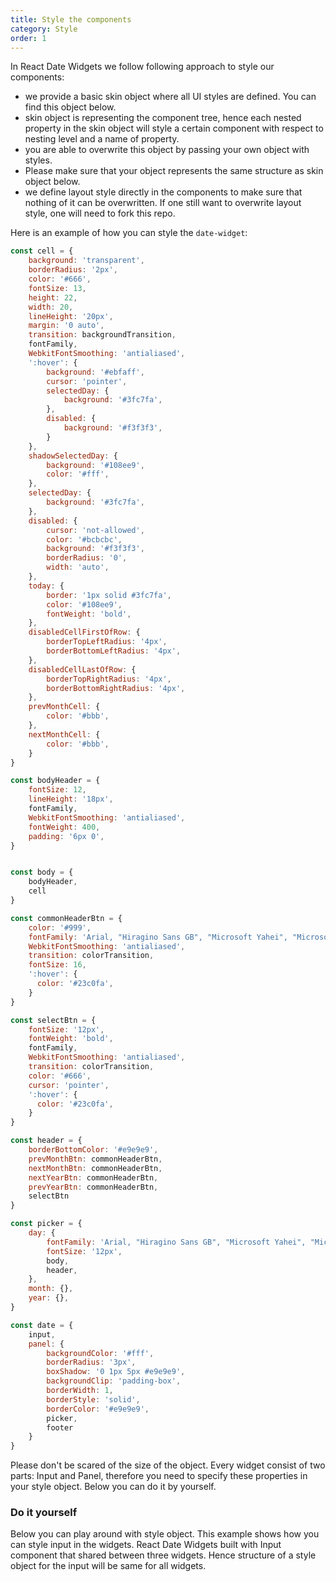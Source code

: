 ```yaml
---
title: Style the components
category: Style
order: 1
---
```


In React Date Widgets we follow following approach to style our components:

- we provide a basic skin object where all UI styles are defined. You can find this object below.
- skin object is representing the component tree, hence each nested property in the skin object will style a certain component with respect to nesting level and a name of property.
- you are able to overwrite this object by passing your own object with styles.
- Please make sure that your object represents the same structure as skin object below.
- we define layout style directly in the components to make sure that nothing of it can be overwritten. If one still want to overwrite layout style, one will need to fork this repo.



Here is an example of how you can style the `date-widget`:
```js
const cell = {
    background: 'transparent',
    borderRadius: '2px',
    color: '#666',
    fontSize: 13,
    height: 22,
    width: 20,
    lineHeight: '20px',
    margin: '0 auto',
    transition: backgroundTransition,
    fontFamily,
    WebkitFontSmoothing: 'antialiased',
    ':hover': {
        background: '#ebfaff',
        cursor: 'pointer',
        selectedDay: {
            background: '#3fc7fa',
        },
        disabled: {
            background: '#f3f3f3',
        }
    },
    shadowSelectedDay: {
        background: '#108ee9',
        color: '#fff',
    },
    selectedDay: {
        background: '#3fc7fa',
    },
    disabled: {
        cursor: 'not-allowed',
        color: '#bcbcbc',
        background: '#f3f3f3',
        borderRadius: '0',
        width: 'auto',
    },
    today: {
        border: '1px solid #3fc7fa',
        color: '#108ee9',
        fontWeight: 'bold',
    },
    disabledCellFirstOfRow: {
        borderTopLeftRadius: '4px',
        borderBottomLeftRadius: '4px',
    },
    disabledCellLastOfRow: {
        borderTopRightRadius: '4px',
        borderBottomRightRadius: '4px',
    },
    prevMonthCell: {
        color: '#bbb',
    },
    nextMonthCell: {
        color: '#bbb',
    }
}

const bodyHeader = {
    fontSize: 12,
    lineHeight: '18px',
    fontFamily,
    WebkitFontSmoothing: 'antialiased',
    fontWeight: 400,
    padding: '6px 0',
}


const body = {
    bodyHeader,
    cell
}

const commonHeaderBtn = {
    color: '#999',
    fontFamily: 'Arial, "Hiragino Sans GB", "Microsoft Yahei", "Microsoft Sans Serif", sans-serif',
    WebkitFontSmoothing: 'antialiased',
    transition: colorTransition,
    fontSize: 16,
    ':hover': {
      color: '#23c0fa',
    }
}

const selectBtn = {
    fontSize: '12px',
    fontWeight: 'bold',
    fontFamily,
    WebkitFontSmoothing: 'antialiased',
    transition: colorTransition,
    color: '#666',
    cursor: 'pointer',
    ':hover': {
      color: '#23c0fa',
    }
}

const header = {
    borderBottomColor: '#e9e9e9',
    prevMonthBtn: commonHeaderBtn,
    nextMonthBtn: commonHeaderBtn,
    nextYearBtn: commonHeaderBtn,
    prevYearBtn: commonHeaderBtn,
    selectBtn
}

const picker = {
    day: {
        fontFamily: 'Arial, "Hiragino Sans GB", "Microsoft Yahei", "Microsoft Sans Serif", "WenQuanYi Micro Hei", sans-serif',
        fontSize: '12px',
        body,
        header,
    },
    month: {},
    year: {},
}

const date = {
    input,
    panel: {
        backgroundColor: '#fff',
        borderRadius: '3px',
        boxShadow: '0 1px 5px #e9e9e9',
        backgroundClip: 'padding-box',
        borderWidth: 1,
        borderStyle: 'solid',
        borderColor: '#e9e9e9',
        picker,
        footer
    }
}
```

Please don't be scared of the size of the object. Every widget consist of two parts: Input and Panel, therefore you need to specify these properties in your style object.
Below you can do it by yourself.

### Do it yourself

Below you can play around with style object. This example shows how you can style input in the widgets. React Date Widgets built with Input component that shared between three widgets. Hence structure of a style object for the input will be same for all widgets.

<div id="input-style-api"></div>
<script>
  window.renderInputStyleExample('input-style-api')
  window.scrollTo(0, 0)
</script>
